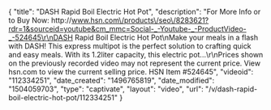 {
    "title": "DASH Rapid Boil Electric Hot Pot",
    "description": "For More Info or to Buy Now: http:\/\/www.hsn.com\/products\/seo\/8283621?rdr=1&sourceid=youtube&cm_mmc=Social-_-Youtube-_-ProductVideo-_-524645\r\nDASH Rapid Boil Electric Hot Pot\nMake your meals in a flash with DASH! This express multipot is the perfect solution to crafting quick and easy meals. With its 1.2liter capacity, this electric pot...\r\nPrices shown on the previously recorded video may not represent the current price.  View hsn.com to view the current selling price. HSN Item #524645",
    "videoid": "112334251",
    "date_created": "1496765819",
    "date_modified": "1504059703",
    "type": "captivate",
    "layout": "video",
    "url": "\/v\/dash-rapid-boil-electric-hot-pot\/112334251"
}